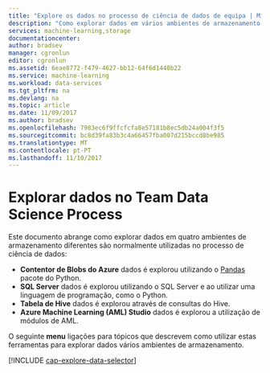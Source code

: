 ```yaml
---
title: "Explore os dados no processo de ciência de dados de equipa | Microsoft Docs"
description: "Como explorar dados em vários ambientes de armazenamento."
services: machine-learning,storage
documentationcenter: 
author: bradsev
manager: cgronlun
editor: cgronlun
ms.assetid: 6eae8772-f479-4627-bb12-64f6d1440b22
ms.service: machine-learning
ms.workload: data-services
ms.tgt_pltfrm: na
ms.devlang: na
ms.topic: article
ms.date: 11/09/2017
ms.author: bradsev
ms.openlocfilehash: 7983ec6f9ffcfcfa8e57181b8ec5db24a004f3f5
ms.sourcegitcommit: bc8d39fa83b3c4a66457fba007d215bccd8be985
ms.translationtype: MT
ms.contentlocale: pt-PT
ms.lasthandoff: 11/10/2017
---
```

# <a name="explore-data-in-the-team-data-science-process"></a>Explorar dados no Team Data Science Process
Este documento abrange como explorar dados em quatro ambientes de armazenamento diferentes são normalmente utilizadas no processo de ciência de dados:

* **Contentor de Blobs do Azure** dados é explorou utilizando o [Pandas](http://pandas.pydata.org/) pacote do Python.
* **SQL Server** dados é explorou utilizando o SQL Server e ao utilizar uma linguagem de programação, como o Python.
* **Tabela de Hive** dados é explorou através de consultas do Hive.
* **Azure Machine Learning (AML) Studio** dados é explorou a utilização de módulos de AML.

O seguinte **menu** ligações para tópicos que descrevem como utilizar estas ferramentas para explorar dados vários ambientes de armazenamento. 

[!INCLUDE [cap-explore-data-selector](../../../includes/cap-explore-data-selector.md)]

